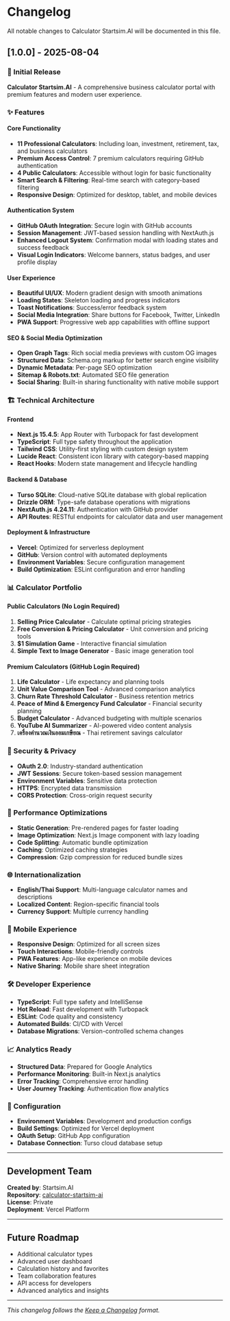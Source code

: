 # Changelog

All notable changes to Calculator Startsim.AI will be documented in this file.

## [1.0.0] - 2025-08-04

### 🎉 Initial Release

**Calculator Startsim.AI** - A comprehensive business calculator portal with premium features and modern user experience.

### ✨ Features

#### **Core Functionality**
- **11 Professional Calculators**: Including loan, investment, retirement, tax, and business calculators
- **Premium Access Control**: 7 premium calculators requiring GitHub authentication
- **4 Public Calculators**: Accessible without login for basic functionality
- **Smart Search & Filtering**: Real-time search with category-based filtering
- **Responsive Design**: Optimized for desktop, tablet, and mobile devices

#### **Authentication System**
- **GitHub OAuth Integration**: Secure login with GitHub accounts
- **Session Management**: JWT-based session handling with NextAuth.js
- **Enhanced Logout System**: Confirmation modal with loading states and success feedback
- **Visual Login Indicators**: Welcome banners, status badges, and user profile display

#### **User Experience**
- **Beautiful UI/UX**: Modern gradient design with smooth animations
- **Loading States**: Skeleton loading and progress indicators
- **Toast Notifications**: Success/error feedback system
- **Social Media Integration**: Share buttons for Facebook, Twitter, LinkedIn
- **PWA Support**: Progressive web app capabilities with offline support

#### **SEO & Social Media Optimization**
- **Open Graph Tags**: Rich social media previews with custom OG images
- **Structured Data**: Schema.org markup for better search engine visibility
- **Dynamic Metadata**: Per-page SEO optimization
- **Sitemap & Robots.txt**: Automated SEO file generation
- **Social Sharing**: Built-in sharing functionality with native mobile support

### 🏗️ Technical Architecture

#### **Frontend**
- **Next.js 15.4.5**: App Router with Turbopack for fast development
- **TypeScript**: Full type safety throughout the application
- **Tailwind CSS**: Utility-first styling with custom design system
- **Lucide React**: Consistent icon library with category-based mapping
- **React Hooks**: Modern state management and lifecycle handling

#### **Backend & Database**
- **Turso SQLite**: Cloud-native SQLite database with global replication
- **Drizzle ORM**: Type-safe database operations with migrations
- **NextAuth.js 4.24.11**: Authentication with GitHub provider
- **API Routes**: RESTful endpoints for calculator data and user management

#### **Deployment & Infrastructure**
- **Vercel**: Optimized for serverless deployment
- **GitHub**: Version control with automated deployments
- **Environment Variables**: Secure configuration management
- **Build Optimization**: ESLint configuration and error handling

### 📊 Calculator Portfolio

#### **Public Calculators (No Login Required)**
1. **Selling Price Calculator** - Calculate optimal pricing strategies
2. **Free Conversion & Pricing Calculator** - Unit conversion and pricing tools
3. **$1 Simulation Game** - Interactive financial simulation
4. **Simple Text to Image Generator** - Basic image generation tool

#### **Premium Calculators (GitHub Login Required)**
1. **Life Calculator** - Life expectancy and planning tools
2. **Unit Value Comparison Tool** - Advanced comparison analytics
3. **Churn Rate Threshold Calculator** - Business retention metrics
4. **Peace of Mind & Emergency Fund Calculator** - Financial security planning
5. **Budget Calculator** - Advanced budgeting with multiple scenarios
6. **YouTube AI Summarizer** - AI-powered video content analysis
7. **เครื่องคำนวณเงินออมเกษียณ** - Thai retirement savings calculator

### 🔐 Security & Privacy

- **OAuth 2.0**: Industry-standard authentication
- **JWT Sessions**: Secure token-based session management
- **Environment Variables**: Sensitive data protection
- **HTTPS**: Encrypted data transmission
- **CORS Protection**: Cross-origin request security

### 🚀 Performance Optimizations

- **Static Generation**: Pre-rendered pages for faster loading
- **Image Optimization**: Next.js Image component with lazy loading
- **Code Splitting**: Automatic bundle optimization
- **Caching**: Optimized caching strategies
- **Compression**: Gzip compression for reduced bundle sizes

### 🌐 Internationalization

- **English/Thai Support**: Multi-language calculator names and descriptions
- **Localized Content**: Region-specific financial tools
- **Currency Support**: Multiple currency handling

### 📱 Mobile Experience

- **Responsive Design**: Optimized for all screen sizes
- **Touch Interactions**: Mobile-friendly controls
- **PWA Features**: App-like experience on mobile devices
- **Native Sharing**: Mobile share sheet integration

### 🛠️ Developer Experience

- **TypeScript**: Full type safety and IntelliSense
- **Hot Reload**: Fast development with Turbopack
- **ESLint**: Code quality and consistency
- **Automated Builds**: CI/CD with Vercel
- **Database Migrations**: Version-controlled schema changes

### 📈 Analytics Ready

- **Structured Data**: Prepared for Google Analytics
- **Performance Monitoring**: Built-in Next.js analytics
- **Error Tracking**: Comprehensive error handling
- **User Journey Tracking**: Authentication flow analytics

### 🔧 Configuration

- **Environment Variables**: Development and production configs
- **Build Settings**: Optimized for Vercel deployment
- **OAuth Setup**: GitHub App configuration
- **Database Connection**: Turso cloud database setup

---

## Development Team

**Created by**: Startsim.AI  
**Repository**: [calculator-startsim-ai](https://github.com/dominixz/calculator-startsim-ai)  
**License**: Private  
**Deployment**: Vercel Platform  

---

## Future Roadmap

- Additional calculator types
- Advanced user dashboard
- Calculation history and favorites
- Team collaboration features
- API access for developers
- Advanced analytics and insights

---

*This changelog follows the [Keep a Changelog](https://keepachangelog.com/) format.*
